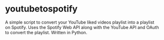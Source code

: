# youtubetospotify
A simple script to convert your YouTube liked videos playlist into a playlist on Spotify.
Uses the Spotify Web API along with the YouTube API and OAuth to convert the playlist. Written in Python.
